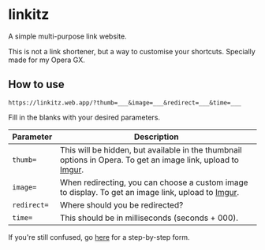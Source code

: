 # linkitz

A simple multi-purpose link website.

This is not a link shortener, but a way to customise your shortcuts. Specially made for my Opera GX.

## How to use

```https
https://linkitz.web.app/?thumb=___&image=___&redirect=___&time=___
```

Fill in the blanks with your desired parameters.

| Parameter   | Description                                                                                                                       |
| ----------- | --------------------------------------------------------------------------------------------------------------------------------- |
| `thumb=`    | This will be hidden, but available in the thumbnail options in Opera. To get an image link, upload to [Imgur](https://imgur.com). |
| `image=`    | When redirecting, you can choose a custom image to display. To get an image link, upload to [Imgur](https://imgur.com).           |
| `redirect=` | Where should you be redirected?                                                                                                   |
| `time=`     | This should be in milliseconds (seconds + 000).                                                                                   |

If you're still confused, go [here](https://ipt0t15yybc.typeform.com/to/Yz0az0d8) for a step-by-step form.